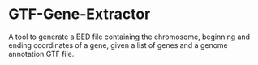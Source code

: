 # GTF-Gene-Extractor
A tool to generate a BED file containing the chromosome, beginning and ending coordinates of a gene, given a list of genes and a genome annotation GTF file.  

